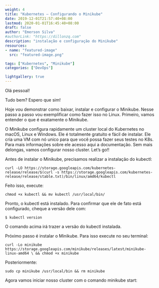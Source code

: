 ```yaml
---
weight: 4
title: "Kubernetes — Configurando o Minikube"
date: 2019-12-01T21:57:40+08:00
lastmod: 2020-01-01T16:45:40+08:00
draft: false
author: "Emerson Silva"
#authorLink: "https://dillonzq.com"
description: "instalação e configuração do Minikube"
resources:
- name: "featured-image"
  src: "featured-image.png"

tags: ["Kubernetes", "Minikube"]
categories: ["DevOps"]

lightgallery: true
---
```


Olá pessoal! 


Tudo bem? Espero que sim!


Hoje vou demonstrar como baixar, instalar e configurar o Minikube. Nesse passo a passo vou exemplificar como fazer isso no Linux.
Primeiro, vamos entender o que é exatamente o Minikube.

O Minikube configura rapidamente um cluster local do Kubernetes no macOS, Linux e Windows. Ele é totalmente gratuito e fácil de instalar. 
Ele cria uma VM com nó unico para que você possa fazer seus testes no K8s. Para mais informações sobre ele acesso aqui a documentação.
Sem mais delongas, vamos configurar nosso cluster. Let’s go!!

Antes de instalar o Minikube, precisamos realizar a instalação do kubectl:

```
curl -LO https://storage.googleapis.com/kubernetes-release/release/$(curl -s https://storage.googleapis.com/kubernetes-release/release/stable.txt)/bin/linux/amd64/kubectl
```

Feito isso, execute:

```
chmod +x kubectl && mv kubectl /usr/local/bin/
```

Pronto, o kubectl está instalado. Para confirmar que ele de fato está configurado, cheque a versão dele com:
```
$ kubectl version
```


O comando acima irá trazer a versão do kubectl instalada.

Próximo passo é instalar o Minikube. Para isso execute no seu terminal:

```
curl -Lo minikube https://storage.googleapis.com/minikube/releases/latest/minikube-linux-amd64 \ && chmod +x minikube
```

Posteriormente:

```
sudo cp minikube /usr/local/bin && rm minikube
```
Agora vamos iniciar nosso cluster com o comando minikube start:
